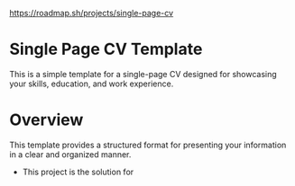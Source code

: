 https://roadmap.sh/projects/single-page-cv

# Single Page CV Template
This is a simple template for a single-page CV designed for showcasing your skills, education, and work experience.

# Overview
This template provides a structured format for presenting your information in a clear and organized manner.

- This project is the solution for

